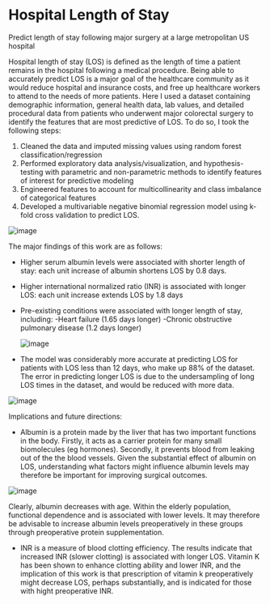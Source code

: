 # Hospital Length of Stay
Predict length of stay following major surgery at a large metropolitan US hospital

Hospital length of stay (LOS) is defined as the length of time a patient remains in the hospital following a medical procedure. Being able to accurately predict LOS is a major goal of the healthcare community as it would reduce hospital and insurance costs, and free up healthcare workers to attend to the needs of more patients. Here I used a dataset containing demographic information, general health data, lab values, and detailed procedural data
from patients who underwent major colorectal surgery to identify the features that are most predictive of LOS. To do so, I took the following steps:

1) Cleaned the data and imputed missing values using random forest classification/regression
2) Performed exploratory data analysis/visualization, and hypothesis-testing with parametric and non-parametric methods
to identify features of interest for predictive modeling
4) Engineered features to account for multicollinearity and class imbalance of categorical features
5) Developed a multivariable negative binomial regression model using k-fold cross validation to predict LOS. 

![image](https://user-images.githubusercontent.com/89553765/195169166-c1dc8e07-c6be-4005-b3be-12bfe51c3802.png)


The major findings of this work are as follows:


- Higher serum albumin levels were associated with shorter length of stay: each unit increase of albumin shortens LOS
by 0.8 days.
- Higher international normalized ratio (INR) is associated with longer LOS: each unit increase extends LOS by 1.8 days
- Pre-existing conditions were associated with longer length of stay, including:
      -Heart failure (1.65 days longer)
      -Chronic obstructive pulmonary disease (1.2 days longer)
      
    ![image](https://user-images.githubusercontent.com/89553765/195166397-2200463c-c5de-4c65-a8b6-b8ef093bba10.png)
    
- The model was considerably more accurate at predicting LOS for patients with LOS less than 12 days, who make up 88% of the 
dataset. 
    The error in predicting longer LOS is due to the undersampling of long LOS times in the dataset, and would be reduced with more data.

![image](https://user-images.githubusercontent.com/89553765/195170680-e6e3b993-bd44-4a03-b50f-02f524c416f9.png)

Implications and future directions:

- Albumin is a protein made by the liver that has two important functions in the body. Firstly, it acts as a carrier
protein for many small biomolecules (eg hormones). Secondly, it prevents blood from leaking out of the the blood
vessels. Given the substantial effect of albumin on LOS, understanding what factors might influence albumin levels may 
therefore be important for improving surgical outcomes. 

![image](https://user-images.githubusercontent.com/89553765/196256547-6d5dab16-42cf-40fa-8d01-e0baa62febad.png)

  Clearly, albumin decreases with age. Within the elderly population, functional dependence and is associated with lower
  levels. It may therefore be advisable to increase albumin levels preoperatively in these groups through preoperative
  protein supplementation.

- INR is a measure of blood clotting efficiency. The results indicate that increased INR (slower clotting) is associated
with longer LOS. Vitamin K has been shown to enhance clotting ability and lower INR, and the implication of this work is that
prescription of vitamin k preoperatively might decrease LOS, perhaps substantially, and is indicated for those with 
hight preoperative INR.

